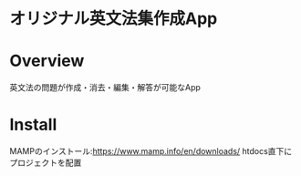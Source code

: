 # オリジナル英文法集作成App

# Overview
英文法の問題が作成・消去・編集・解答が可能なApp

# Install
MAMPのインストール:https://www.mamp.info/en/downloads/
htdocs直下にプロジェクトを配置
